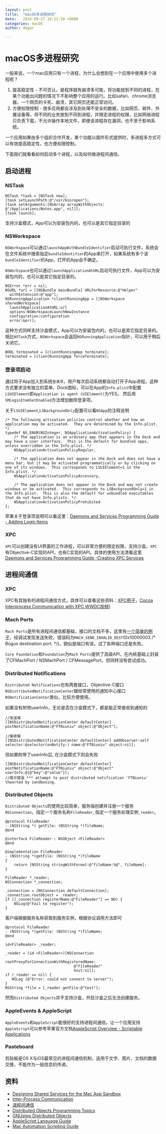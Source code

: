 ```yaml
---
layout: post
title:  "macOS多进程研究"
date:   2016-09-27 16:21:50 +0800
categories: macOS
author: deger

---
```


# macOS多进程研究

一般来说，一个mac应用只有一个进程，为什么会想到在一个应用中使用多个进程呢？

1. 提高稳定性 - 不可否认，是程序就有崩溃多可能，将功能放到不同的进程，在某个功能出问题的情况下不影响整个应用的运行。比如safari、chrome浏览器，一个网页的卡死、崩溃，其它网页还能正常访问。
2. 方便权限控制 - 很多应用都会涉及到处理不安全的数据，比如网页、邮件、外置设备等。将不同的业务放到不同到进程，并限定进程的权限，比如网络进程只负责下载，不允许操作本地文件，即便该进程存在漏洞，也不至于影响系统。

一个应用如果由多个组织合作开发，某个功能以插件形式提供时，多进程多方式可以有效提高稳定性，也方便权限控制。

下面我们就看看如何启动多个进程，以及如何做进程间通信。

## 启动进程

### NSTask

```
NSTask *task = [NSTask new];
[task setLaunchPath:@"/usr/bin/open"];
[task setArguments:[NSArray arrayWithObjects: @"/Applications/Notes.app", nil]];
[task launch];
```
支持沙盒模式，App可以为安装包内的，也可以是其它指定目录的

### NSWorkspace

`NSWorkspace`可以通过`launchAppWithBundleIdentifier`启动可执行文件，系统会在文件系统中搜索指定`bundleIdentifier`的App来打开，如果系统有多个该`bundleIdentifier`的App，打开的App会不确定。

`NSWorkspace`也可以通过`launchApplicationAtURL`启动可执行文件，App可以为安装包内的，也可以是其它指定目录的。

```
NSError *err = nil;
NSURL *url = [[NSBundle mainBundle] URLForResource:@"Helper"
  withExtension:@"app"];
NSRunningApplication *clientRunningApp = [[NSWorkspace sharedWorkspace]
  launchApplicationAtURL:url
  options:NSWorkspaceLaunchNewInstance
  configuration:configuration
  error:&err];
```

这种方式同样支持沙盒模式，App可以为安装包内的，也可以是其它指定目录的。相比`NSTask`方式，`NSWorkspace`会返回`NSRunningApplication`指针，可以用于稍后关闭它。

```
BOOL terminated = [clientRunningApp terminate];
terminated = [clientRunningApp forceTerminate];
```

### 登录项启动

通过将子App加入到系统`登录项`，用户每次启动系统都自动打开子App进程。这种方式要求没有独立的菜单、Dock图标，可以在App的`Info.plist`中配置`LSUIElement`即`Application is agent (UIElement)`为YES。
然后用`SMLoginItemSetEnabled`方法增加删除登录项。

关于`LSUIElement`,`LSBackgroundOnly`配置可以看`NSApp`的注释说明

```
/* The following activation policies control whether and how an application may be activated.  They are determined by the Info.plist. */
typedef NS_ENUM(NSInteger, NSApplicationActivationPolicy) {
    /* The application is an ordinary app that appears in the Dock and may have a user interface.  This is the default for bundled apps, unless overridden in the Info.plist. */
    NSApplicationActivationPolicyRegular,

    /* The application does not appear in the Dock and does not have a menu bar, but it may be activated programmatically or by clicking on one of its windows.  This corresponds to LSUIElement=1 in the Info.plist. */
    NSApplicationActivationPolicyAccessory,

    /* The application does not appear in the Dock and may not create windows or be activated.  This corresponds to LSBackgroundOnly=1 in the Info.plist.  This is also the default for unbundled executables that do not have Info.plists. */
    NSApplicationActivationPolicyProhibited
};
```

苹果关于登录项说明可以看这里：[Daemons and Services Programming Guide - Adding Login Items ](https://developer.apple.com/library/content/documentation/MacOSX/Conceptual/BPSystemStartup/Chapters/CreatingLoginItems.html#//apple_ref/doc/uid/10000172i-SW5-BAJJBJEG)

### XPC
`XPC`可以创建没有UI界面的工作进程，可以非常方便的限定权限，支持沙盒。`XPC`有Objective-C实现的API，也有C实现的API。具体的使用方法清看这里[Daemons and Services Programming Guide -Creating XPC Services](https://developer.apple.com/library/content/documentation/MacOSX/Conceptual/BPSystemStartup/Chapters/CreatingXPCServices.html)

## 进程间通信


### XPC
XPC有其独有的进程间通信方式，具体可以查看这些资料：[XPC例子](https://www.objc.io/issues/14-mac/xpc/)，[Cocoa Interprocess Communication with XPC](http://blog.yvs.eu.com/2013/07/cocoa-interprocess-communication-with-xpc/),[WWDC视频](https://developer.apple.com/videos/play/wwdc2012/241/)]

### Mach Ports

`Mach Ports`是所有进程间通信都基础，接口的文档不多，这里有[一个简单的例子](http://fdiv.net/2011/01/14/machportt-inter-process-communication)，经调试发现发送失败，错误码为`MACH_SEND_INVALID_DEST`(0x10000003 /* Bogus destination port. */)。貌似是端口有误，试了各种端口还是失败。

`Core Foundation`和`Foundation`为`Mach Ports`提供了高级API，在内核基础上封装了CFMachPort / NSMachPort / CFMessagePort，但同样没有尝试成功。
		
### Distributed Notifications

`Distributed Notifications`也有两套接口，Objective-C接口`NSDistributedNotificationCenter`跟经常使用的通知中心接口`NSNotificationCenter`类似，比较方便使用。

如果没有附带userInfo，无论是否在沙盒模式下，都是能正常接收到通知的

```
//发送端
[[NSDistributedNotificationCenter defaultCenter] postNotificationName:@"FTNiuniu" object:@"Object"];

//接收端
[[NSDistributedNotificationCenter defaultCenter] addObserver:self selector:@selector(onNotify:) name:@"FTNiuniu" object:nil];

```

但如果附带了userInfo后, 在沙盒模式下则会失败

```
[[NSDistributedNotificationCenter defaultCenter] postNotificationName:@"FTNiuniu" object:@"Object" userInfo:@{@"key":@"value"}];
//提示错误 *** attempt to post distributed notification 'FTNiuniu' thwarted by sandboxing.
```

### Distributed Objects
`Distributed Objects`的使用比较简单，服务端创建并注册一个服务`NSConnection`，指定一个服务名称`FileReader`, 指定一个服务处理实例`_reader`。

```
@protocol FileReader
- (NSString *) getFile: (NSString *)fileName;
@end

@interface FileReader : NSObject <FileReader>
@end

@implementation FileReader
- (NSString *)getFile: (NSString *)fileName
{
    return [NSString stringWithFormat:@"fileName:%@", fileName];
}

FileReader *_reader;
NSConnection *_connection;

_connection = [NSConnection defaultConnection];
_connection.rootObject = _reader;
if ([_connection registerName:@"FileReader"] == NO) {
    NSLog(@"Fail to register");
}
```

客户端根据服务名称获取到服务实例，根据协议调用方法即可

```
@protocol FileReader
- (NSString *)getFile: (NSString *)fileName;
@end

id<FileReader> _reader;
	
_reader = (id <FileReader>)[NSConnection
                               rootProxyForConnectionWithRegisteredName:
                               @"FileReader"
                               host:nil];
if (_reader == nil) {
   NSLog (@"Error: could not connect to server");
}
NSString *file = [_reader getFile:@"test"];
```

然而`Distributed Objects`并不支持沙盒，开启沙盒之后无法创建服务。

### AppleEvents & AppleScript
`AppleEvents`和`AppleScript`能很好的支持进程间通信。让一个应用支持`AppleScript`可以参考苹果官方文档[AppleScript Overview - Scriptable Applications](https://developer.apple.com/library/content/documentation/AppleScript/Conceptual/AppleScriptX/Concepts/scriptable_apps.html)

### Pasteboard
剪贴板是OS X与iOS最常见的进程间通信机制，适用于文字、图片、文档的数据交换，不能作为一般信息的传递。



## 资料

- [Designing Shared Services for the Mac App Sandbox](http://www.mattrajca.com/2016/09/12/designing-shared-services-for-the-mac-app-sandbox.html)
- [Inter-Process Communication](http://nshipster.com/inter-process-communication/)
- [进程间通信](http://lib.csdn.net/article/operatingsystem/23026)
- [Distributed Objects Programming Topics](https://developer.apple.com/library/content/documentation/Cocoa/Conceptual/DistrObjects/DistrObjects.html#//apple_ref/doc/uid/10000102-SW1)
- [GNUstep Distributed Objects](http://www.gnustep.it/nicola/Tutorials/DistributedObjects/DistributedObjects.html)
- [AppleScript Language Guide](https://developer.apple.com/library/content/documentation/AppleScript/Conceptual/AppleScriptLangGuide/conceptual/ASLR_fundamentals.html)
- [Mac Automation Scripting Guide](https://developer.apple.com/library/prerelease/content/documentation/LanguagesUtilities/Conceptual/MacAutomationScriptingGuide/index.html#//apple_ref/doc/uid/TP40016239-CH56-SW1)
